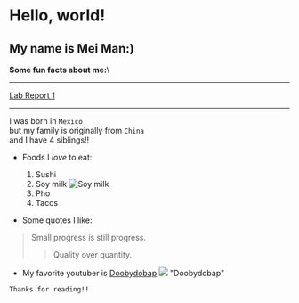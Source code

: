 # Hello, world!
## My name is Mei Man:)

**Some fun facts about me:**\

---
[Lab Report 1](https://mei31.github.io/<your-lab-reports-repo>/lab-report-1-week-0.html)

---
I was born in `Mexico`\
but my family is originally from `China`\
and I have 4 siblings!!
* Foods I *love* to eat:
  1. Sushi
  2. Soy milk ![Soy milk](https://silk.com/wp-content/uploads/2019/02/silk-organic-unsweet-soymilk.png) 
  3. Pho 
  4. Tacos

* Some quotes I like:
> Small progress is still progress.
>>  Quality over quantity.

* My favorite youtuber is [Doobydobap](https://www.youtube.com/c/Doobydobap) ![](https://data.thefeedfeed.com/static/2021/07/22/162697417060f9a7dad00d1.png) "Doobydobap"



``` 
Thanks for reading!!
```




